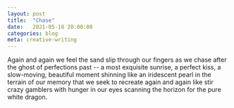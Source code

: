 ```yaml
---
layout: post
title:  "Chase"
date:   2021-05-18 20:00:00
categories: blog
meta: creative-writing
---
```

Again and again we feel
the sand slip through
our fingers
as we chase
after the ghost of perfections past --
a most exquisite sunrise,
a perfect kiss,
a slow-moving, beautiful moment
shinning like an iridescent pearl
in the terrain of our memory
that we seek to recreate
again and again
like stir crazy gamblers with hunger in our eyes
scanning the horizon
for the
pure
white
dragon.
